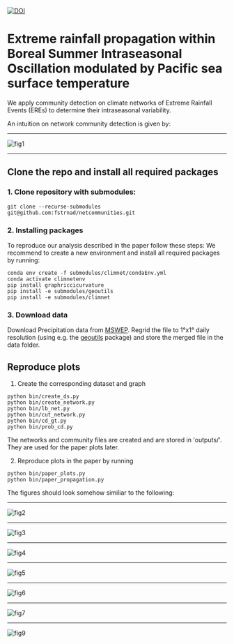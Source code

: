 [![DOI](https://zenodo.org/badge/575759590.svg)](https://zenodo.org/badge/latestdoi/575759590)

# Extreme rainfall propagation within Boreal Summer Intraseasonal Oscillation modulated by Pacific sea surface temperature
We apply community detection on climate networks of Extreme Rainfall Events (EREs) to determine their intraseasonal variability.

An intuition on network community detection is given by:
***
![fig1](outputs/images/community_detection_full.png)
***

## Clone the repo and install all required packages

### 1. Clone repository with submodules:
```
git clone --recurse-submodules git@github.com:fstrnad/netcommunities.git
```

### 2. Installing packages
To reproduce our analysis described in the paper follow these steps:
We recommend to create a new environment and install all required packages by running:
```
conda env create -f submodules/climnet/condaEnv.yml
conda activate climnetenv
pip install graphriccicurvature
pip install -e submodules/geoutils
pip install -e submodules/climnet
```

### 3. Download data
Download Precipitation data from [MSWEP](http://www.gloh2o.org/mswep/). Regrid the file to 1°x1° daily resolution (using e.g. the [geoutils](https://github.com/fstrnad/geoutils) package) and store the merged file in the data folder.

## Reproduce plots

1. Create the corresponding dataset and graph
```
python bin/create_ds.py
python bin/create_network.py
python bin/lb_net.py
python bin/cut_network.py
python bin/cd_gt.py
python bin/prob_cd.py
```
The networks and community files are created and are stored in 'outputs/'. They are used for the paper plots later.

2. Reproduce plots in the paper by running
```
python bin/paper_plots.py
python bin/paper_propagation.py
```


The figures should look somehow similiar to the following:

***
![fig2](outputs/images/communities_lead_lag_EIO.png)

***
![fig3](outputs/images/conditioned_bsiso_phase.png)

***
![fig4](outputs/images/propagation_olr_hovmoeller_k_means_lon_lat_EIO.png)

***
![fig5](outputs/images/sst_mse_background_all.png)

***
![fig6](outputs/images/propagation_msf_lon_lat_all.png)

***
![fig7](outputs/images/Kelvin_Rossby_Waves.png)

***
![fig9](outputs/images/olr_propagation_1_all.png)
